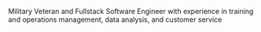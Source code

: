 Military Veteran and Fullstack Software Engineer
with experience in training and operations management,
data analysis, and customer service
